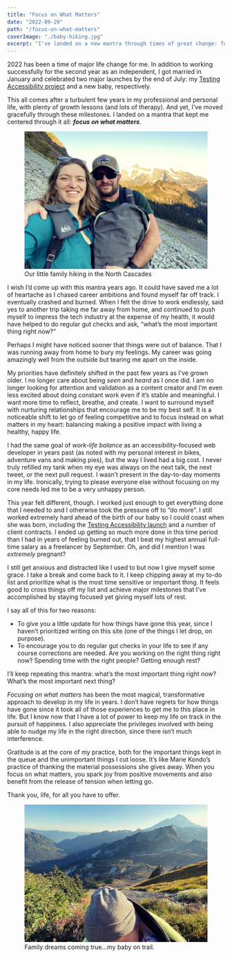 ```yaml
---
title: "Focus on What Matters"
date: "2022-09-29"
path: "/focus-on-what-matters"
coverImage: "./baby-hiking.jpg"
excerpt: "I've landed on a new mantra through times of great change: focus on what matters. What's the most important thing right now?"
---
```


2022 has been a time of major life change for me. In addition to working successfully for the second year as an independent, I got married in January and celebrated two major launches by the end of July: my [Testing Accessibility project](/testing-accessibility) and a new baby, respectively.

This all comes after a turbulent few years in my professional and personal life, with plenty of growth lessons (and lots of therapy). And yet, I’ve moved gracefully through these milestones. I landed on a mantra that kept me centered through it all: **_focus on what matters_**.

<figure>
    <img alt="" src="./family-hiking.jpg" />
    <figcaption>Our little family hiking in the North Cascades</figcaption>
</figure>

I wish I’d come up with this mantra years ago. It could have saved me a lot of heartache as I chased career ambitions and found myself far off track. I eventually crashed and burned. When I felt the drive to work endlessly, said yes to another trip taking me far away from home, and continued to push myself to impress the tech industry at the expense of my health, it would have helped to do regular gut checks and ask, “what’s the most important thing right now?”

Perhaps I might have noticed sooner that things were out of balance. That I was running away from home to bury my feelings. My career was going amazingly well from the outside but tearing me apart on the inside.

My priorities have definitely shifted in the past few years as I’ve grown older. I no longer care about being _seen_ and _heard_ as I once did. I am no longer looking for attention and validation as a content creator and I’m even less excited about doing constant work even if it’s stable and meaningful. I want more time to reflect, breathe, and create. I want to surround myself with nurturing relationships that encourage me to be my best self. It is a noticeable shift to let go of feeling competitive and to focus instead on what matters in my heart: balancing making a positive impact with living a healthy, happy life.

I had the same goal of _work-life balance_ as an accessibility-focused web developer in years past (as noted with my personal interest in bikes, adventure vans and making pies), but the way I lived had a big cost. I never truly refilled my tank when my eye was always on the next talk, the next tweet, or the next pull request. I wasn’t present in the day-to-day moments in my life. Ironically, trying to please everyone else without focusing on my core needs led me to be a very unhappy person.

This year felt different, though. I worked just enough to get everything done that I needed to and I otherwise took the pressure off to “do more”. I still worked extremely hard ahead of the birth of our baby so I could coast when she was born, including the [Testing Accessibility launch](https://twitter.com/marcysutton/status/1547299758519099393) and a number of client contracts. I ended up getting so much more done in this time period than I had in years of feeling burned out, that I beat my highest annual full-time salary as a freelancer by September. Oh, and did I mention I was _extremely_ pregnant?

I still get anxious and distracted like I used to but now I give myself some grace. I take a break and come back to it. I keep chipping away at my to-do list and prioritize what is the most time sensitive or important thing. It feels good to cross things off my list and achieve major milestones that I’ve accomplished by staying focused yet giving myself lots of rest.

I say all of this for two reasons:

- To give you a little update for how things have gone this year, since I haven’t prioritized writing on this site (one of the things I let drop, on purpose).
- To encourage you to do regular gut checks in your life to see if any course corrections are needed. Are you working on the right thing right now? Spending time with the right people? Getting enough rest?

I’ll keep repeating this mantra: what’s the most important thing right now? What’s the most important next thing?

_Focusing on what matters_ has been the most magical, transformative approach to develop in my life in years. I don’t have regrets for how things have gone since it took all of those experiences to get me to this place in life. But I know now that I have a lot of power to keep my life on track in the pursuit of happiness. I also appreciate the privileges involved with being able to nudge my life in the right direction, since there isn’t much interference.

Gratitude is at the core of my practice, both for the important things kept in the queue and the unimportant things I cut loose. It’s like Marie Kondo’s practice of thanking the material possessions she gives away. When you focus on what matters, you spark joy from positive movements and also benefit from the release of tension when letting go.

Thank you, life, for all you have to offer.

<figure>
    <img alt="The top of a baby's head covered in a little gray hat, in the mountains" src="./baby-hiking.jpg" />
    <figcaption>Family dreams coming true...my baby on trail.</figcaption>
</figure>
